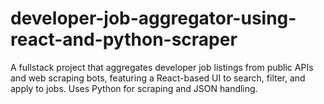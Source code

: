 # developer-job-aggregator-using-react-and-python-scraper
 A fullstack project that aggregates developer job listings from public APIs and web scraping bots, featuring a React-based UI to search, filter, and apply to jobs. Uses Python for scraping and JSON handling.
